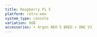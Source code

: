 ```yaml
---
title: Raspberry Pi 5
platform: retro-emu
system_type: console
variation: 8GB
accessories: + Argon NEO 5 BRED + ONE V3
---
```

